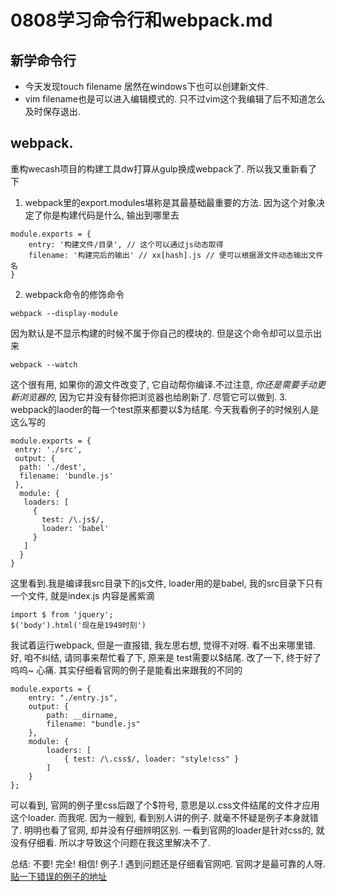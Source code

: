 # 0808学习命令行和webpack.md
## 新学命令行
*  今天发现touch filename 居然在windows下也可以创建新文件. 
*  vim filename也是可以进入编辑模式的.
只不过vim这个我编辑了后不知道怎么及时保存退出.
## webpack. 
重构wecash项目的构建工具dw打算从gulp换成webpack了.
所以我又重新看了下
1. webpack里的export.modules堪称是其最基础最重要的方法.
因为这个对象决定了你是构建代码是什么, 输出到哪里去
```
module.exports = {
	entry: '构建文件/目录', // 这个可以通过js动态取得
	filename: '构建完后的输出' // xx[hash].js // 便可以根据源文件动态输出文件名
}
```

2.  webpack命令的修饰命令
```
webpack --display-module
```
 
因为默认是不显示构建的时候不属于你自己的模块的. 但是这个命令却可以显示出来
```
webpack --watch
```

这个很有用, 如果你的源文件改变了, 它自动帮你编译.不过注意, *你还是需要手动更新浏览器的*,  因为它并没有替你把浏览器也给刷新了. 尽管它可以做到.
3. webpack的laoder的每一个test原来都要以$为结尾.
今天我看例子的时候别人是这么写的
```
module.exports = {
 entry: './src',
 output: {
  path: './dest',
  filename: 'bundle.js'
 },
  module: {
   loaders: [
     {
       test: /\.js$/,
       loader: 'babel'
     }
   ]
  }
}
```
这里看到.我是编译我src目录下的js文件, loader用的是babel, 我的src目录下只有一个文件, 就是index.js
内容是酱紫滴
```
import $ from 'jquery';
$('body').html('现在是1949时刻')
```
我试着运行webpack, 但是一直报错, 我左思右想, 觉得不对呀. 看不出来哪里错.
好, 咱不纠结, 请同事来帮忙看了下,
原来是
test需要以$结尾.
改了一下, 终于好了<br>
呜呜~  心痛.
其实仔细看官网的例子是能看出来跟我的不同的
```
module.exports = {
    entry: "./entry.js",
    output: {
        path: __dirname,
        filename: "bundle.js"
    },
    module: {
        loaders: [
            { test: /\.css$/, loader: "style!css" }
        ]
    }
};
```

可以看到, 官网的例子里css后跟了个$符号, 意思是以.css文件结尾的文件才应用这个loader.
而我呢. 因为一艘到, 看到别人讲的例子. 就毫不怀疑是例子本身就错了.
明明也看了官网, 却并没有仔细辨明区别.
一看到官网的loader是针对css的, 就没有仔细看.
所以才导致这个问题在我这里解决不了.

总结:  不要!  完全!  相信!  例子.!
遇到问题还是仔细看官网吧.
官网才是最可靠的人呀.
[贴一下错误的例子的地址](https://cnodejs.org/topic/57528759adc77ac170409e79)
